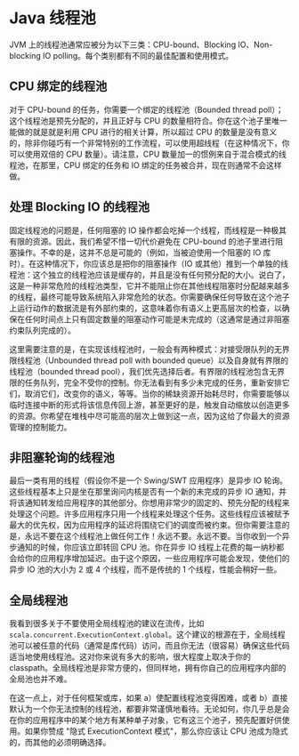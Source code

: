 # Java 线程池

JVM 上的线程池通常应被分为以下三类：CPU-bound、Blocking IO、Non-blocking IO polling。每个类别都有不同的最佳配置和使用模式。

## CPU 绑定的线程池

对于 CPU-bound 的任务，你需要一个绑定的线程池（Bounded thread poll）；这个线程池是预先分配的，并且正好与 CPU 的数量相符合。你在这个池子里唯一能做的就是就是利用 CPU 进行的相关计算，所以超过 CPU 的数量是没有意义的，除非你碰巧有一个非常特别的工作流程，可以使用超线程（在这种情况下，你可以使用双倍的 CPU 数量）。请注意，CPU 数量加一的惯例来自于混合模式的线程池，在那里，CPU 绑定的任务和 IO 绑定的任务被合并，现在则通常不会这样做。

## 处理 Blocking IO 的线程池

固定线程池的问题是，任何阻塞的 IO 操作都会吃掉一个线程，而线程是一种极其有限的资源。因此，我们希望不惜一切代价避免在 CPU-bound 的池子里进行阻塞操作。不幸的是，这并不总是可能的（例如，当被迫使用一个阻塞的 IO 库时）。在这种情况下，你应该总是把你的阻塞操作（IO 或其他）推到一个单独的线程池：这个独立的线程池应该是缓存的，并且是没有任何预分配的大小。说白了，这是一种非常危险的线程池类型，它并不能阻止你在其他线程阻塞时分配越来越多的线程，最终可能导致系统陷入非常危险的状态。你需要确保任何导致在这个池子上运行动作的数据流是有外部约束的，这意味着你有语义上更高层次的检查，以确保在任何时间点上只有固定数量的阻塞动作可能是未完成的（这通常是通过非阻塞约束队列完成的）。

这里需要注意的是，在实现该线程池时，一般会有两种模式：对接受限队列的无界限线程池（Unbounded thread poll with bounded queue）以及自身就有界限的线程池（bounded thread pool），我们优先选择后者。有界限的线程池包含无界限的任务队列，完全不受你的控制。你无法看到有多少未完成的任务，重新安排它们，取消它们，改变你的语义，等等。当你的稀缺资源开始耗尽时，你需要能够以临时连接中断的形式将该信息传回上游，甚至更好的是，触发自动缩放以创造更多的资源。你希望在堆栈中尽可能高的层次上做到这一点，因为这给了你最大的资源管理的控制能力。

## 非阻塞轮询的线程池

最后一类有用的线程（假设你不是一个 Swing/SWT 应用程序）是异步 IO 轮询。这些线程基本上只是坐在那里询问内核是否有一个新的未完成的异步 IO 通知，并将该通知转发给应用程序的其他部分。你想用非常少的固定的、预先分配的线程来处理这个问题。许多应用程序只用一个线程来处理这个任务。这些线程应该被赋予最大的优先权，因为应用程序的延迟将围绕它们的调度而被约束。但你需要注意的是，永远不要在这个线程池上做任何工作！永远不要。永远不要。当你收到一个异步通知的时候，你应该立即转回 CPU 池。你在异步 IO 线程上花费的每一纳秒都会给你的应用程序增加延迟。由于这个原因，一些应用程序可能会发现，使他们的异步 IO 池的大小为 2 或 4 个线程，而不是传统的 1 个线程，性能会稍好一些。

## 全局线程池

我看到很多关于不要使用全局线程池的建议在流传，比如 `scala.concurrent.ExecutionContext.global`。这个建议的根源在于，全局线程池可以被任意的代码（通常是库代码）访问，而且你无法（很容易）确保这些代码适当地使用线程池。这对你来说有多大的影响，很大程度上取决于你的 classpath。全局线程池是非常方便的，但同样地，拥有你自己的应用程序内部的全局池也并不难。

在这一点上，对于任何框架或库，如果 a）使配置线程池变得困难，或者 b）直接默认为一个你无法控制的线程池，都要非常谨慎地看待。无论如何，你几乎总是会在你的应用程序中的某个地方有某种单子对象，它有这三个池子，预先配置好供使用。如果你赞成 "隐式 ExecutionContext 模式"，那么你应该让 CPU 池成为隐式的，而其他的必须明确选择。
